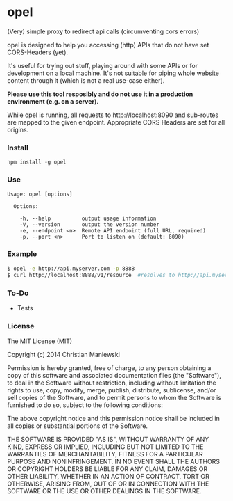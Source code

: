 # opel

(Very) simple proxy to redirect api calls (circumventing cors errors)

opel is designed to help you accessing (http) APIs that do not have set CORS-Headers (yet).

It's useful for trying out stuff, playing around with some APIs or for development on a local machine. It's not suitable for piping whole website content through it (which is not a real use-case either).

**Please use this tool resposibly and do not use it in a production environment (e.g. on a server).**

While opel is running, all requests to http://localhost:8090 and sub-routes are mapped to the given endpoint. Appropriate CORS Headers are set for all origins.

### Install

```
npm install -g opel

```

### Use
```
Usage: opel [options]

  Options:

    -h, --help          output usage information
    -V, --version       output the version number
    -e, --endpoint <n>  Remote API endpoint (full URL, required)
    -p, --port <n>      Port to listen on (default: 8090)

```

### Example
```bash
$ opel -e http://api.myserver.com -p 8888
$ curl http://localhost:8888/v1/resource  #resolves to http://api.myserver.com/v1/resource
```

### To-Do
* Tests

### License

The MIT License (MIT)

Copyright (c) 2014 Christian Maniewski

Permission is hereby granted, free of charge, to any person obtaining a copy of this software and associated documentation files (the "Software"), to deal in the Software without restriction, including without limitation the rights to use, copy, modify, merge, publish, distribute, sublicense, and/or sell copies of the Software, and to permit persons to whom the Software is furnished to do so, subject to the following conditions:

The above copyright notice and this permission notice shall be included in all copies or substantial portions of the Software.

THE SOFTWARE IS PROVIDED "AS IS", WITHOUT WARRANTY OF ANY KIND, EXPRESS OR IMPLIED, INCLUDING BUT NOT LIMITED TO THE WARRANTIES OF MERCHANTABILITY, FITNESS FOR A PARTICULAR PURPOSE AND NONINFRINGEMENT. IN NO EVENT SHALL THE AUTHORS OR COPYRIGHT HOLDERS BE LIABLE FOR ANY CLAIM, DAMAGES OR OTHER LIABILITY, WHETHER IN AN ACTION OF CONTRACT, TORT OR OTHERWISE, ARISING FROM, OUT OF OR IN CONNECTION WITH THE SOFTWARE OR THE USE OR OTHER DEALINGS IN THE SOFTWARE.